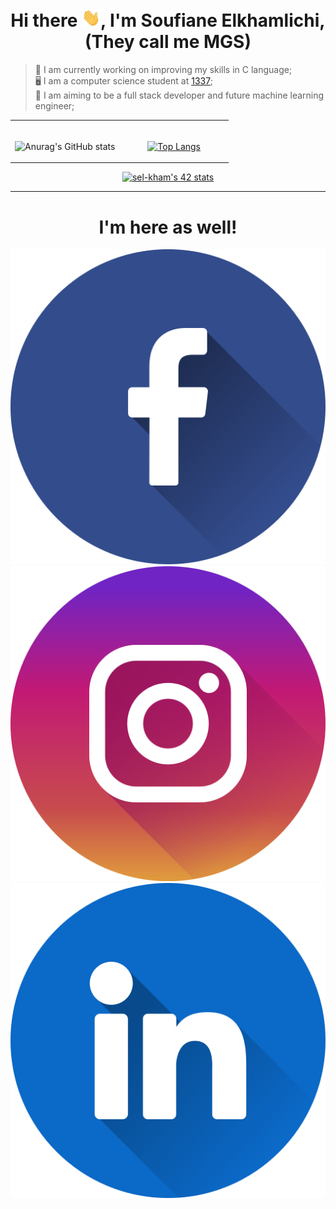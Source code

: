 <h1 align="center">Hi there <img src="images/hey.gif" width="30px">, I'm Soufiane Elkhamlichi, (They call me MGS)</h1>

>  💪 I am currently working on improving my skills in C language; \
>  🖥️ I am a computer science student at [1337](https://www.1337.ma); \
>  🎯 I am aiming to be a full stack developer and future machine learning engineer;


<table align="center" style="border: none; text-align: center;">
<tr>
<td width="50%">
<br>

![Anurag's GitHub stats](https://github-readme-stats.vercel.app/api?username=MGS15&show_icons=true&hide=issues&hide_border=true&theme=github_dark)

</td>
<td width="50%">
<br>

 [![Top Langs](https://github-readme-stats.vercel.app/api/top-langs/?username=MGS15&layout=compact&hide_border=true&theme=github_dark)](https://github.com/anuraghazra/github-readme-stats)

</td>
</tr>
</table>


<center>
<div align="center">
 
[![sel-kham's 42 stats](https://badge.mediaplus.ma/binary/sel-kham)](https://github.com/oakoudad/badge42)
 
 </div>
 </center>

---------------

<h1 align="center">I'm here as well!</h1>
<p>
<a href="https://www.facebook.com/soufiane.mgs">
<img src="images/facebook.png">
</a>
<a href="https://www.instagram.com/soufiane.mgs">
<img src="images/instagram.png">
</a>
<a href="https://www.linkedin.com/in/elkhamlichi/">
<img src="images/linkedin.png">
</a>
</p>